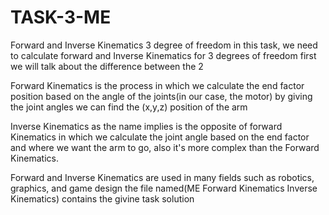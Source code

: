 # TASK-3-ME
Forward and Inverse Kinematics 3 degree of freedom
in this task, we need to calculate forward and Inverse Kinematics for 3 degrees of freedom first we will talk about the difference between the 2

Forward Kinematics is the process in which we calculate the end factor position based on the angle of the joints(in our case, the motor) by giving the joint angles we can 
find the (x,y,z) position of the arm
 
Inverse Kinematics as the name implies is the opposite of forward Kinematics in which we calculate the joint angle based on the end factor and where we want the arm to go, also it's more complex than the
Forward Kinematics.

Forward and Inverse Kinematics are used in many fields such as robotics, graphics, and game design 
the file named(ME Forward Kinematics Inverse Kinematics) contains the givine task solution 
